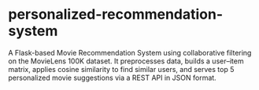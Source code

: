 # personalized-recommendation-system
A Flask-based Movie Recommendation System using collaborative filtering on the MovieLens 100K dataset. It preprocesses data, builds a user–item matrix, applies cosine similarity to find similar users, and serves top 5 personalized movie suggestions via a REST API in JSON format.
